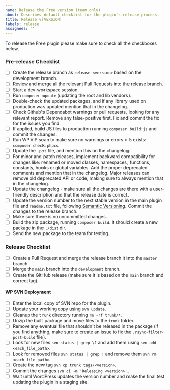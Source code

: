 ```yaml
---
name: Release the Free version (team only)
about: Describes default checklist for the plugin's release process.
title: Release v[VERSION]
labels: release
assignees: ''
---
```


To release the Free plugin please make sure to check all the checkboxes below.

### Pre-release Checklist
- [ ] Create the release branch as `release-<version>` based on the development branch.
- [ ] Review and merge all the relevant Pull Requests into the release branch.
- [ ] Start a dev-workspace session.
- [ ] Run `composer update` (updating the root and lib vendors).
- [ ] Double-check the updated packages, and if any library used on production was updated mention that in the changelog.
- [ ] Check Github's Dependabot warnings or pull requests, looking for any relevant report. Remove any false-positive first. Fix and commit the fix for the issues you find.
- [ ] If applied, build JS files to production running `composer build:js` and commit the changes.
- [ ] Run WP VIP scan to make sure no warnings or errors > 5 exists: `composer check:phpcs`.
- [ ] Update the `.pot` file, and mention this on the changelog.
- [ ] For minor and patch releases, implement backward compatibility for changes like: renamed or moved classes, namespaces, functions, constants, hooks or global variables. Add the proper deprecated comments and mention that in the changelog. Major releases can remove old deprecated API or code, making sure to always mention that in the changelog.
- [ ] Update the changelog - make sure all the changes are there with a user-friendly description and that the release date is correct.
- [ ] Update the version number to the next stable version in the main plugin file and `readme.txt` file, following [Semantic Versioning](https://semver.org/). Commit the changes to the release branch.
- [ ] Make sure there is no uncommitted changes.
- [ ] Build the zip package, running `composer build`. It should create a new package in the `./dist` dir.
- [ ] Send the new package to the team for testing.

### Release Checklist
- [ ] Create a Pull Request and merge the release branch it into the `master` branch.
- [ ] Merge the `main` branch into the `development` branch.
- [ ] Create the GitHub release (make sure it is based on the `main` branch and correct tag).

#### WP SVN Deployment
- [ ] Enter the local copy of SVN repo for the plugin.
- [ ] Update your working copy using `svn update`.
- [ ] Cleanup the `trunk` directory running `rm -rf trunk/*`.
- [ ] Unzip the built package and move files to the `trunk` folder.
- [ ] Remove any eventual file that shouldn't be released in the package (if you find anything, make sure to create an issue to fix the `.rsync-filter-post-build` file).
- [ ] Look for new files `svn status | grep \?` and add them using `svn add <each_file_path>`.
- [ ] Look for removed files `svn status | grep !` and remove them `svn rm <each_file_path>`.
- [ ] Create the new tag `svn cp trunk tags/<version>`.
- [ ] Commit the changes `svn ci -m 'Releasing <version>'`.
- [ ] Wait until WordPress updates the version number and make the final test updating the plugin in a staging site.
